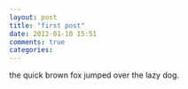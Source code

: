 ```yaml
---
layout: post
title: "first post"
date: 2012-01-10 15:51
comments: true
categories: 
---
```

the quick brown fox jumped over the lazy dog.
